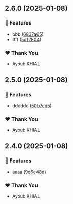 ## 2.6.0 (2025-01-08)

### 🚀 Features

- bbb ([6837a65](https://github.com/ayoubkhial/kiry/commit/6837a65))
- ffff ([5d12804](https://github.com/ayoubkhial/kiry/commit/5d12804))

### ❤️ Thank You

- Ayoub KHIAL

## 2.5.0 (2025-01-08)

### 🚀 Features

- dddddd ([50b7cd5](https://github.com/ayoubkhial/kiry/commit/50b7cd5))

### ❤️ Thank You

- Ayoub KHIAL

## 2.4.0 (2025-01-08)

### 🚀 Features

- aaaa ([9d6e48d](https://github.com/ayoubkhial/kiry/commit/9d6e48d))

### ❤️ Thank You

- Ayoub KHIAL